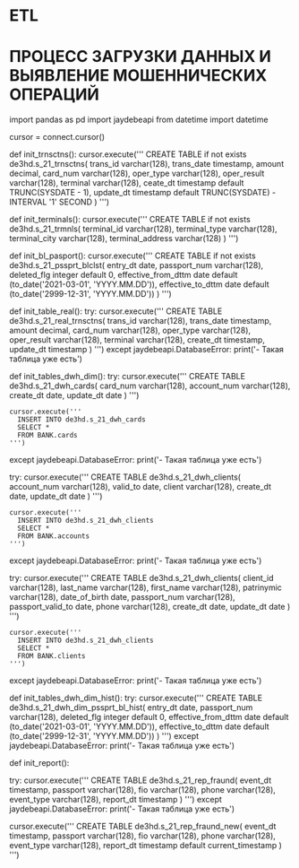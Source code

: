 # ETL
# ПРОЦЕСС ЗАГРУЗКИ ДАННЫХ И ВЫЯВЛЕНИЕ МОШЕННИЧЕСКИХ ОПЕРАЦИЙ
import pandas as pd
import jaydebeapi
from datetime import datetime



cursor = connect.cursor()



def init_trnsctns():
  cursor.execute('''
    CREATE TABLE if not exists de3hd.s_21_trnsctns(
      trans_id varchar(128),
      trans_date timestamp,
      amount decimal,
      card_num varchar(128),
      oper_type varchar(128),
      oper_result varchar(128),
      terminal varchar(128),
      ceate_dt timestamp default TRUNC(SYSDATE - 1),
      update_dt timestamp default TRUNC(SYSDATE) - INTERVAL '1' SECOND
    )
  ''')



def init_terminals():
  cursor.execute('''
    CREATE TABLE if not exists de3hd.s_21_trmnls(
      terminal_id varchar(128),
      terminal_type varchar(128),
      terminal_city varchar(128),
      terminal_address varchar(128)
    )
  ''')




def init_bl_pasport():
  cursor.execute('''
    CREATE TABLE if not exists de3hd.s_21_pssprt_blclst(
      entry_dt date,
      passport_num varchar(128),
      deleted_flg integer default 0,
      effective_from_dttm date default (to_date('2021-03-01', 'YYYY.MM.DD')),
      effective_to_dttm date default (to_date('2999-12-31', 'YYYY.MM.DD'))
    )
  ''')





def init_table_real():
  try:
    cursor.execute('''
      CREATE TABLE de3hd.s_21_real_trnsctns(
        trans_id varchar(128),
        trans_date timestamp,
        amount decimal,
        card_num varchar(128),
        oper_type varchar(128),
        oper_result varchar(128),
        terminal varchar(128),
        create_dt timestamp,
        update_dt timestamp
      )
    ''')
  except jaydebeapi.DatabaseError:
    print('- Такая таблица уже есть')


def init_tables_dwh_dim():
  try:
    cursor.execute('''
      CREATE TABLE de3hd.s_21_dwh_cards(
        card_num varchar(128),
        account_num varchar(128),
        create_dt date,
        update_dt date
      )
    ''')

    cursor.execute('''
      INSERT INTO de3hd.s_21_dwh_cards
      SELECT *
      FROM BANK.cards
    ''')
  except jaydebeapi.DatabaseError:
    print('- Такая таблица уже есть')


  try:
    cursor.execute('''
      CREATE TABLE de3hd.s_21_dwh_clients(
        account_num varchar(128),
        valid_to date,
        client varchar(128),
        create_dt date,
        update_dt date
      )
    ''')

    cursor.execute('''
      INSERT INTO de3hd.s_21_dwh_clients
      SELECT *
      FROM BANK.accounts
    ''')    
  except jaydebeapi.DatabaseError:
    print('- Такая таблица уже есть')

  try:
    cursor.execute('''
      CREATE TABLE de3hd.s_21_dwh_clients(
        client_id varchar(128),
        last_name varchar(128),
        first_name varchar(128),
        patrinymic varchar(128),
        date_of_birth date,
        passport_num varchar(128),
        passport_valid_to date,
        phone varchar(128),
        create_dt date,
        update_dt date
      )
    ''')

    cursor.execute('''
      INSERT INTO de3hd.s_21_dwh_clients
      SELECT *
      FROM BANK.clients
    ''')
  except jaydebeapi.DatabaseError:
    print('- Такая таблица уже есть')



def init_tables_dwh_dim_hist():
  try:
    cursor.execute('''
      CREATE TABLE de3hd.s_21_dwh_dim_pssprt_bl_hist(
        entry_dt date,
        passport_num varchar(128),
        deleted_flg integer default 0,
        effective_from_dttm date default (to_date('2021-03-01', 'YYYY.MM.DD')),
        effective_to_dttm date default (to_date('2999-12-31', 'YYYY.MM.DD'))
      )
    ''')
  except jaydebeapi.DatabaseError:
    print('- Такая таблица уже есть')


def init_report():  

  try:
    cursor.execute('''
      CREATE TABLE de3hd.s_21_rep_fraund(
        event_dt timestamp,
        passport varchar(128),
        fio varchar(128),
        phone varchar(128),
        event_type varchar(128),
        report_dt timestamp 
      )
    ''')
  except jaydebeapi.DatabaseError:
    print('- Такая таблица уже есть')

  cursor.execute('''
    CREATE TABLE de3hd.s_21_rep_fraund_new(
      event_dt timestamp,
      passport varchar(128),
      fio varchar(128),
      phone varchar(128),
      event_type varchar(128),
      report_dt timestamp default current_timestamp
    )
  ''')
